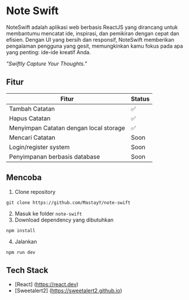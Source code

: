 # Note Swift
NoteSwift adalah aplikasi web berbasis ReactJS yang dirancang untuk membantumu mencatat ide, inspirasi, dan pemikiran dengan cepat dan efisien. Dengan UI yang bersih dan responsif, NoteSwift memberikan pengalaman pengguna yang gesit, memungkinkan kamu fokus pada apa yang penting: ide-ide kreatif Anda.

_"Swiftly Capture Your Thoughts."_

## Fitur

| Fitur  | Status |
| ------------- | ------------- |
| Tambah Catatan  | ✅  |
| Hapus Catatan  | ✅  |
| Menyimpan Catatan dengan local storage  | ✅  |
| Mencari Catatan  | Soon  |
| Login/register system  | Soon  |
| Penyimpanan berbasis database  | Soon  |

## Mencoba
1. Clone repository
```
git clone https://github.com/MastayY/note-swift
```
2. Masuk ke folder `note-swift`
3. Download dependency yang dibutuhkan
```
npm install
```
4. Jalankan
```
npm run dev
```

## Tech Stack
- [React] (https://react.dev)
- [Sweetalert2] (https://sweetalert2.github.io)
